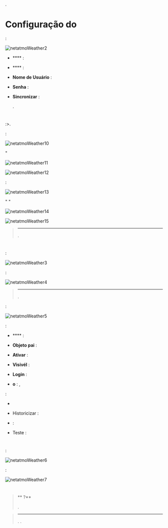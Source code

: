 
.

# Configuração do 


 :

![netatmoWeather2](../images/netatmoWeather2.png)

-   **** : 

-   **** : 

-   **Nome de Usuário** : 

-   **Senha** : 

-   **Sincronizar** : 
    
    .

# 


:>.

 :

![netatmoWeather10](../images/netatmoWeather10.png)

"

![netatmoWeather11](../images/netatmoWeather11.png)



![netatmoWeather12](../images/netatmoWeather12.png)


 :

![netatmoWeather13](../images/netatmoWeather13.png)

"
"

![netatmoWeather14](../images/netatmoWeather14.png)





![netatmoWeather15](../images/netatmoWeather15.png)

> ****
>
> 
> .

# 


 :

![netatmoWeather3](../images/netatmoWeather3.png)


 :

![netatmoWeather4](../images/netatmoWeather4.png)

> ****
>
> 
> 
> .

 :

![netatmoWeather5](../images/netatmoWeather5.png)

 :

-   **** : 

-   **Objeto pai** : 
    

-   **Ativar** : 

-   **Visivél** : 

-   **Login** : 

-   **o** : ,
    

 :

-   

-   Historicizar : 

-    : 
    
    

-   Teste : 

# 

 :

![netatmoWeather6](../images/netatmoWeather6.png)

 :

![netatmoWeather7](../images/netatmoWeather7.png)

# 

>** ?**
>
>.

>****
>
>. .
